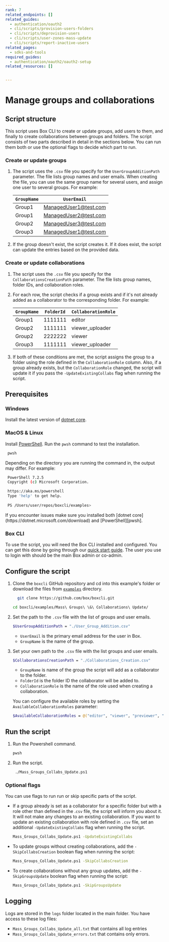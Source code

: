 ```yaml
---
rank: 7
related_endpoints: []
related_guides:
  - authentication/oauth2
  - cli/scripts/provision-users-folders
  - cli/scripts/deprovision-users
  - cli/scripts/user-zones-mass-update
  - cli/scripts/report-inactive-users
related_pages:
  - sdks-and-tools
required_guides:
  - authentication/oauth2/oauth2-setup
related_resources: []


---
```

# Manage groups and collaborations

<!-- markdownlint-disable line-length -->

## Script structure

This script uses Box CLI to create or update groups, add users to them, and finally to create collaborations between groups and folders.
The script consists of two parts described in detail in the sections below. You can run them both or use the optional flags to decide which part to run.

### Create or update groups 
 
1. The script uses the `.csv` file you specify for the `UserGroupAdditionPath`
   parameter. The file lists group names and user emails. When creating the file, you can use the same group name for several users, and assign one user to several groups.
   For example:

   |`GroupName`| `UserEmail`|
   |-----------|------------|
   |Group1| ManagedUser1@test.com|
   |Group1| ManagedUser2@test.com|
   |Group2| ManagedUser3@test.com|
   |Group3| ManagedUser1@test.com|

2. If the group doesn't exist, the script creates it. If it does exist, the script can update the entries based on the provided data.

### Create or update collaborations

1. The script uses the `.csv` file you specify for the
   `CollaborationsCreationPath` parameter. The file lists group names, folder IDs, and collaboration roles. 
2. For each row, the script checks if a group exists and if it's not already
   added as a collaborator to the corresponding folder. 
   For example:

   |`GroupName`| `FolderId`| `CollaborationRole`|
   |-----------|-----------|--------------------|
   |Group1| 1111111| editor|
   |Group2| 1111111| viewer_uploader|
   |Group2| 2222222| viewer |
   |Group3| 1111111| viewer_uploader|

3. If both of these conditions are met, the script assigns the group to a folder using the role defined in the `CollaborationRole` column. Also, if a group already exists, but the `CollaborationRole` changed, the script will update it if you pass the `-UpdateExistingCollabs` flag when running the script.

## Prerequisites

### Windows

Install the latest version of [dotnet core](https://dotnet.microsoft.com/download).

### MacOS & Linux

Install [PowerShell][pwsh]. Run the `pwsh` command to test the installation.

```bash
 pwsh 
```

Depending on the directory you are
running the command in, the output may differ.
For example:

```bash
 PowerShell 7.2.5
 Copyright (c) Microsoft Corporation.

 https://aka.ms/powershell
 Type 'help' to get help.
     
 PS /Users/user/repos/boxcli/examples> 
```

   <message>
      If you encounter issues make sure you installed both 
      [dotnet core](https://dotnet.microsoft.com/download) and 
      [PowerShell][pwsh].
   </message>

### Box CLI 

To use the script, you will need the Box CLI
installed and configured. You can get this done by going through
our [quick start guide][quickstart]. The user you use to login with should
be the main Box admin or co-admin. 

## Configure the script

1. Clone the `boxcli` GitHub repository and cd into this example's folder
   or download the files from [`examples`][examples] directory.

   ```bash
     git clone https://github.com/box/boxcli.git
   ```

   ```bash
   cd boxcli/examples/Mass\ Groups\ \&\ Collaborations\ Update/
   ```

2. Set the path to the `.csv` file with the list of groups and user emails.

    ```bash
    $UserGroupAdditionPath = "./User_Group_Addition.csv"
    ```

    * `UserEmail` is the primary email address for the user in Box. 
    * `GroupName` is the name of the group.

3. Set your own path to the `.csv` file with the list groups and user emails.

    ```bash
    $CollaborationsCreationPath = "./Collaborations_Creation.csv"
    ```

    * `GroupName` is name of the group the script will add as a collaborator to the folder. 
    * `FolderId` is the folder ID the collaborator will be added to.
    * `CollaborationRole` is the name of the role used when creating a collaboration.

     You can configure the available roles by setting the `AvailableCollaborationRoles` parameter:

     ```bash
     $AvailableCollaborationRoles = @("editor", "viewer", "previewer", "uploader", "previewer_uploader", "viewer_uploader", "co-owner")
     ```

## Run the script

1. Run the Powershell command.
   
   ```bash
   pwsh
   ```

2. Run the script.
   
   ```bash
    ./Mass_Groups_Collabs_Update.ps1
   ```

### Optional flags

You can use flags to run run or skip specific parts of the script. 

* If a group already is set as a collaborator for a
   specific folder but with a role other than defined in the .`csv` file, the script will inform you about it. It will not make any changes to an existing collaboration. 
   If you want to update an existing collaboration with role defined in `.csv` file, set an additional `-UpdateExistingCollabs` flag when running the script.
         
   ```bash
   Mass_Groups_Collabs_Update.ps1 -UpdateExistingCollabs
   ```

* To update groups without creating
   collaborations, add the `-SkipCollabsCreation` boolean flag when running the script:
      
   ```bash
   Mass_Groups_Collabs_Update.ps1 -SkipCollabsCreation
   ```

* To create collaborations without any group updates, add the
   `-SkipGroupsUpdate` boolean flag when running the script:
      
   ```bash
   Mass_Groups_Collabs_Update.ps1 -SkipGroupsUpdate
   ```

## Logging

Logs are stored in the `logs` folder located in the main folder. 
You have access to these log files:

* `Mass_Groups_Collabs_Update_all.txt` that contains all log entries
* `Mass_Groups_Collabs_Update_errors.txt` that contains only errors.

<!-- markdownlint-enable line-length -->

[examples]: https://github.com/box/boxcli/tree/main/examples
[pwsh]: https://docs.microsoft.com/en-us/powershell/scripting/install/installing-powershell?view=powershell-7.2
[quickstart]: g://cli/quick-start/create-oauth-app/
[console]: https://app.box.com/developers/console
[auth]: g://authentication/oauth2/oauth2-setup